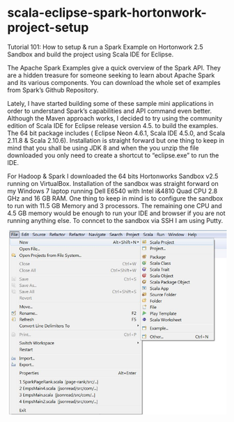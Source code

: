 # scala-eclipse-spark-hortonwork-project-setup
Tutorial 101: How to setup &amp; run a Spark Example on Hortonwork 2.5 Sandbox and build the project using Scala IDE for Eclipse.

The Apache Spark Examples give a quick overview of the Spark API. They are a hidden treasure for someone seeking to learn about Apache Spark and its various components. You can download the whole set of examples from Spark’s Github Repository.

Lately, I have started building some of these sample mini applications in order to understand Spark’s capabilities and API command even better. Although the Maven approach works, I decided to try using the community edition of Scala IDE for Eclipse release version 4.5. to build the examples. The 64 bit package includes ( Eclipse Neon 4.6.1, Scala IDE 4.5.0, and Scala 2.11.8 & Scala 2.10.6). Installation is straight forward but one thing to keep in mind that you shall be using JDK 8 and when the you unzip the file downloaded you only need to create a shortcut to “eclipse.exe” to run the IDE.

For Hadoop & Spark I downloaded the 64 bits Hortonworks Sandbox v2.5 running on VirtualBox. Installation of the sandbox was straight forward on my Windows 7 laptop running Dell E6540 with Intel i&4810 Quad CPU 2.8 GHz and 16 GB RAM. One thing to keep in mind is to configure the sandbox to run with 11.5 GB Memory and 3 processors. The remaining one CPU and 4.5 GB memory would be enough to run your IDE and browser if you are not running anything else. To conncet to the sandbox via SSH I am using Putty.

![New Project](/images/img-1.jpg?raw=true "New Project")
